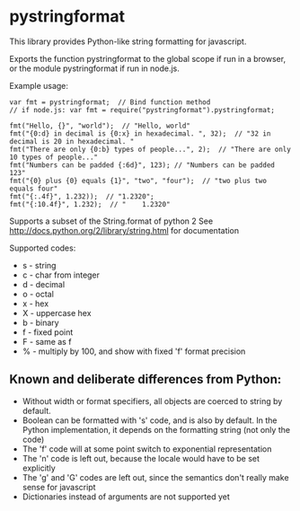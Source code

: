 pystringformat 
==============

This library provides Python-like string formatting for javascript.

Exports the function pystringformat to the global scope if run in a browser,
or the module pystringformat if run in node.js.

Example usage:

    var fmt = pystringformat;  // Bind function method
    // if node.js: var fmt = require("pystringformat").pystringformat;
    
    fmt("Hello, {}", "world");  // "Hello, world"
    fmt("{0:d} in decimal is {0:x} in hexadecimal. ", 32);  // "32 in decimal is 20 in hexadecimal. "
    fmt("There are only {0:b} types of people...", 2);  // "There are only 10 types of people..."
    fmt("Numbers can be padded {:6d}", 123); // "Numbers can be padded    123"
    fmt("{0} plus {0} equals {1}", "two", "four");  // "two plus two equals four"
    fmt("{:.4f}", 1.232));  // "1.2320";
    fmt("{:10.4f}", 1.232);  // "    1.2320"    

Supports a subset of the String.format of python 2
See http://docs.python.org/2/library/string.html for documentation

Supported codes:
* s  - string
* c  - char from integer
* d  - decimal
* o  - octal
* x  - hex
* X  - uppercase hex
* b  - binary
* f  - fixed point
* F  - same as f
* %  - multiply by 100, and show with fixed 'f' format precision



## Known and deliberate differences from Python:
* Without width or format specifiers, all objects are coerced to string by default.
* Boolean can be formatted with 's' code, and is also by default.  In the Python implementation, it depends on the formatting string (not only the code)
* The 'f' code will at some point switch to exponential representation
* The 'n' code is left out, because the locale would have to be set explicitly
* The 'g' and 'G' codes are left out, since the semantics don't really make sense for javascript
* Dictionaries instead of arguments are not supported yet 
